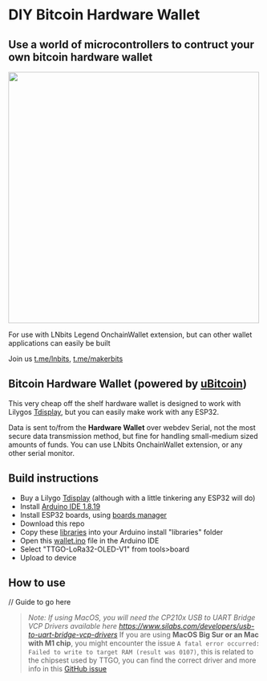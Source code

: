 # DIY Bitcoin Hardware Wallet
## Use a world of microcontrollers to contruct your own bitcoin hardware wallet

<img style="width:500px;" src="https://user-images.githubusercontent.com/33088785/180316957-4f99d7e9-9820-4302-9dde-ba555cb04729.png">

For use with LNbits Legend OnchainWallet extension, but can other wallet applications can easily be built

Join us <a href="https://t.me/lnbits">t.me/lnbits</a>, <a href="https://t.me/makerbits">t.me/makerbits</a>

## Bitcoin Hardware Wallet (powered by <a href="https://www.arduino.cc/reference/en/libraries/ubitcoin/">uBitcoin</a>)

This very cheap off the shelf hardware wallet is designed to work with Lilygos <a href="https://www.aliexpress.com/item/33048962331.html">Tdisplay</a>, but you can easily make work with any ESP32.

Data is sent to/from the **Hardware Wallet** over webdev Serial, not the most secure data transmission method, but fine for handling small-medium sized amounts of funds. You can use LNbits OnchainWallet extension, or any other serial monitor.

## Build instructions

- Buy a Lilygo <a href="https://www.aliexpress.com/item/33048962331.html">Tdisplay</a> (although with a little tinkering any ESP32 will do) 
- Install <a href="https://www.arduino.cc/en/software">Arduino IDE 1.8.19</a>
- Install ESP32 boards, using <a href="https://docs.espressif.com/projects/arduino-esp32/en/latest/installing.html#installing-using-boards-manager">boards manager</a>
- Download this repo
- Copy these <a href="libraries">libraries</a> into your Arduino install "libraries" folder
- Open this <a href="wallet/wallet.ino">wallet.ino</a> file in the Arduino IDE
- Select "TTGO-LoRa32-OLED-V1" from tools>board
- Upload to device

## How to use
// Guide to go here

> _Note: If using MacOS, you will need the CP210x USB to UART Bridge VCP Drivers available here https://www.silabs.com/developers/usb-to-uart-bridge-vcp-drivers_
> If you are using **MacOS Big Sur or an Mac with M1 chip**, you might encounter the issue `A fatal error occurred: Failed to write to target RAM (result was 0107)`, this is related to the chipsest used by TTGO, you can find the correct driver and more info in this <a href="https://github.com/Xinyuan-LilyGO/LilyGo-T-Call-SIM800/issues/139#issuecomment-904390716">GitHub issue</a>
